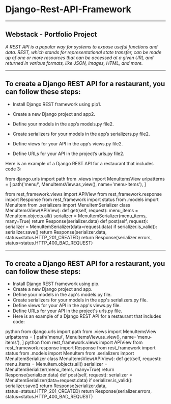 # Django-Rest-API-Framework
---
 Webstack - Portfolio Project
---

*A REST API is a popular way for systems to expose useful functions and data. REST, which stands for representational state transfer, can be made up of one or more resources that can be accessed at a given URL and returned in various formats, like JSON, images, HTML, and more.*


---
 To create a Django REST API for a restaurant, you can follow these steps:
---

- Install Django REST framework using pip1.

- Create a new Django project and app2.

- Define your models in the app’s models.py file2.

- Create serializers for your models in the app’s serializers.py file2.

- Define views for your API in the app’s views.py file2.

- Define URLs for your API in the project’s urls.py file2.

 Here is an example of a Django REST API for a restaurant that includes code 3:

from django.urls import path from .views import MenuItemsView urlpatterns = [ path('menu/', MenuItemsView.as_view(), name='menu-items'), ]

from rest_framework.views import APIView from rest_framework.response import Response from rest_framework import status from .models import MenuItem from .serializers import MenuItemSerializer class MenuItemsView(APIView): def get(self, request): menu_items = MenuItem.objects.all() serializer = MenuItemSerializer(menu_items, many=True) return Response(serializer.data) def post(self, request): serializer = MenuItemSerializer(data=request.data) if serializer.is_valid(): serializer.save() return Response(serializer.data, status=status.HTTP_201_CREATED) return Response(serializer.errors, status=status.HTTP_400_BAD_REQUEST)


---
 To create a Django REST API for a restaurant, you can follow these steps: 
---

-  Install Django REST framework using pip. 
-  Create a new Django project and app. 
-  Define your models in the app's models.py file. 
-  Create serializers for your models in the app's serializers.py file. 
-  Define views for your API in the app's views.py file. 
-  Define URLs for your API in the project's urls.py file. 
-  Here is an example of a Django REST API for a restaurant that includes code: 


python from django.urls import path from .views import MenuItemsView urlpatterns = [ path('menu/', MenuItemsView.as_view(), name='menu-items'), ]  python from rest_framework.views import APIView from rest_framework.response import Response from rest_framework import status from .models import MenuItem from .serializers import MenuItemSerializer class MenuItemsView(APIView): def get(self, request): menu_items = MenuItem.objects.all() serializer = MenuItemSerializer(menu_items, many=True) return Response(serializer.data) def post(self, request): serializer = MenuItemSerializer(data=request.data) if serializer.is_valid(): serializer.save() return Response(serializer.data, status=status.HTTP_201_CREATED) return Response(serializer.errors, status=status.HTTP_400_BAD_REQUEST)   


